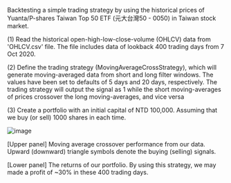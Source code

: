 Backtesting a simple trading strategy by using the historical prices of 
Yuanta/P-shares Taiwan Top 50 ETF (元大台灣50 - 0050) in Taiwan stock market.

(1) Read the historical open-high-low-close-volume (OHLCV) data from 'OHLCV.csv' file. 
The file includes data of lookback 400 trading days from 7 Oct 2020.

(2) Define the trading strategy (MovingAverageCrossStrategy), which will generate moving-averaged data from short and long filter windows.
The values have been set to defaults of 5 days and 20 days, respectively.
The trading strategy will output the signal as 1 while the short moving-averages of prices crossover the long moving-averages, and vice versa

(3) Create a portfolio with an initial capital of NTD 100,000. 
Assuming that we buy (or sell) 1000 shares in each time. 

![image](https://github.com/bobby891018/modified-backtesting-in-stock-price/blob/main/Figure.png)

[Upper panel] Moving average crossover performance from our data. 
Upward (downward) triangle symbols denote the buying (selling) signals.

[Lower panel] The returns of our portfolio. 
By using this strategy, we may made a profit of ~30% in these 400 trading days.

